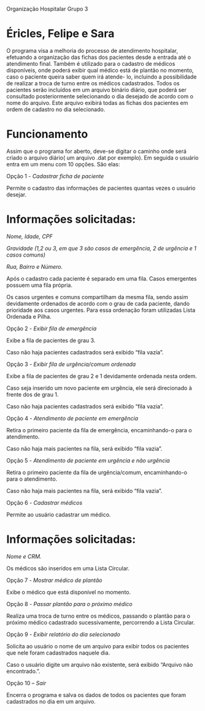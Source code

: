 Organização Hospitalar Grupo 3

 

 

# Éricles, Felipe e Sara

 

 

 

O programa visa a melhoria do processo de atendimento hospitalar, efetuando a organização das fichas dos pacientes desde a entrada até o atendimento final. Também é utilizado para o cadastro de médicos disponíveis, onde poderá exibir qual médico está de plantão no momento, caso o paciente queira saber quem irá atende- lo, incluindo a possibilidade de realizar a troca de turno entre os médicos cadastrados. Todos os pacientes serão incluídos em um arquivo binário diário, que poderá ser consultado posteriormente selecionando o dia desejado de acordo com o nome do arquivo. Este arquivo exibirá todas as fichas dos pacientes em ordem de cadastro no dia selecionado.

# Funcionamento

 

Assim que o programa for aberto, deve-se digitar o caminho onde será criado o arquivo diário( um arquivo .dat por exemplo). Em seguida o usuário entra em um menu com 10 opções. São elas:

 

 

Opção 1 - *Cadastrar ficha de paciente*

 

Permite o cadastro das informações de pacientes quantas vezes o usuário desejar.

 

# Informações solicitadas:

 

*Nome, Idade, CPF*

 

*Gravidade (1,2 ou 3, em que 3 são casos de emergência, 2 de urgência e 1 casos* *comuns)*

*Rua, Bairro e Número.*



Após o cadastro cada paciente é separado em uma fila. Casos emergentes possuem uma fila própria.

Os casos urgentes e comuns compartilham da mesma fila, sendo assim devidamente ordenados de acordo com o grau de cada paciente, dando prioridade aos casos urgentes. Para essa ordenação foram utilizadas Lista Ordenada e Pilha.

 

 

Opção 2 - *Exibir fila de emergência*

 

Exibe a fila de pacientes de grau 3.

 

Caso não haja pacientes cadastrados será exibido “fila vazia”.

 

 

 

Opção 3 - *Exibir fila de urgência/comum ordenada*

 

Exibe a fila de pacientes de grau 2 e 1 devidamente ordenada nesta ordem.

 

Caso seja inserido um novo paciente em urgência, ele será direcionado à frente dos de grau 1.

Caso não haja pacientes cadastrados será exibido “fila vazia”.

 

 

 

Opção 4 - *Atendimento de paciente em emergência*

 

Retira o primeiro paciente da fila de emergência, encaminhando-o para o atendimento.

Caso não haja mais pacientes na fila, será exibido “fila vazia”.

 

 

 

Opção 5 - *Atendimento de paciente em urgência e não urgência*

 

Retira o primeiro paciente da fila de urgência/comum, encaminhando-o para o atendimento.

Caso não haja mais pacientes na fila, será exibido “fila vazia”.



Opção 6 - *Cadastrar médicos*

 

Permite ao usuário cadastrar um médico.

 

# Informações solicitadas:

 

*Nome e CRM.*

 

Os médicos são inseridos em uma Lista Circular.

 

 

 

Opção 7 - *Mostrar médico de plantão*

 

Exibe o médico que está disponível no momento.

 

 

 

Opção 8 - *Passar plantão para o próximo médico*

 

Realiza uma troca de turno entre os médicos, passando o plantão para o próximo médico cadastrado sucessivamente, percorrendo a Lista Circular.

 

 

Opção 9 - *Exibir relatório do dia selecionado*

 

Solicita ao usuário o nome de um arquivo para exibir todos os pacientes que nele foram cadastrados naquele dia.

Caso o usuário digite um arquivo não existente, será exibido “Arquivo não encontrado.”.

 

 

Opção 10 – *Sair*

 

Encerra o programa e salva os dados de todos os pacientes que foram cadastrados no dia em um arquivo.